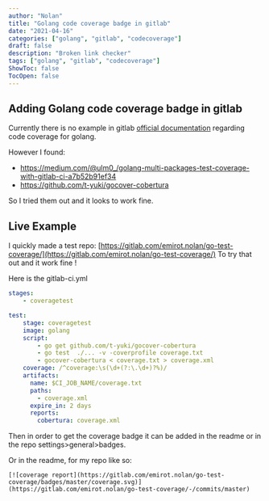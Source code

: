 ```yaml
---
author: "Nolan"
title: "Golang code coverage badge in gitlab"
date: "2021-04-16"
categories: ["golang", "gitlab", "codecoverage"]
draft: false
description: "Broken link checker"
tags: ["golang", "gitlab", "codecoverage"]
ShowToc: false
TocOpen: false
---
```


## Adding Golang code coverage badge in gitlab

Currently there is no example in gitlab [official documentation](https://docs.gitlab.com/ee/user/project/merge_requests/test_coverage_visualization.html) regarding code coverage for golang.

However I found:

- https://medium.com/@ulm0_/golang-multi-packages-test-coverage-with-gitlab-ci-a7b52b91ef34
- https://github.com/t-yuki/gocover-cobertura

So I tried them out and it looks to work fine.

## Live Example

I quickly made a test repo: [https://gitlab.com/emirot.nolan/go-test-coverage/](https://gitlab.com/emirot.nolan/go-test-coverage/)
To try that out and it work fine !

Here is the gitlab-ci.yml

```yaml
stages:
    - coveragetest

test:
    stage: coveragetest
    image: golang
    script:
        - go get github.com/t-yuki/gocover-cobertura
        - go test  ./... -v -coverprofile coverage.txt
        - gocover-cobertura < coverage.txt > coverage.xml
    coverage: /^coverage:\s(\d+(?:\.\d+)?%)/
    artifacts:
      name: $CI_JOB_NAME/coverage.txt
      paths:
        - coverage.xml
      expire_in: 2 days
      reports:
        cobertura: coverage.xml
```

Then in order to get the coverage badge it can be added in the readme or in the repo settings>general>badges.

Or in the readme, for my repo like so:

```
[![coverage report](https://gitlab.com/emirot.nolan/go-test-coverage/badges/master/coverage.svg)](https://gitlab.com/emirot.nolan/go-test-coverage/-/commits/master)
```